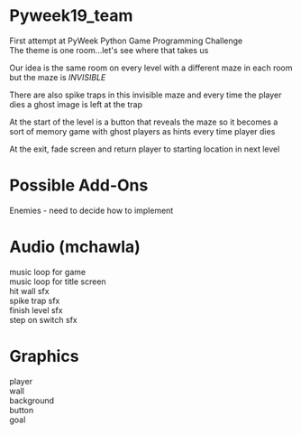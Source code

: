 Pyweek19_team
=============
First attempt at PyWeek Python Game Programming Challenge  
The theme is one room...let's see where that takes us

Our idea is the same room on every level with a different maze in each room  
but the maze is <i>INVISIBLE</i>

There are also spike traps in this invisible maze and every time the player
dies a ghost image is left at the trap

At the start of the level is a button that reveals the maze so it becomes
a sort of memory game with ghost players as hints every time player dies

At the exit, fade screen and return player to starting location in next level


Possible Add-Ons
================
Enemies - need to decide how to implement


Audio (mchawla)
===============
music loop for game  
music loop for title screen  
hit wall sfx  
spike trap sfx  
finish level sfx  
step on switch sfx


Graphics
========
player  
wall  
background  
button  
goal  

















